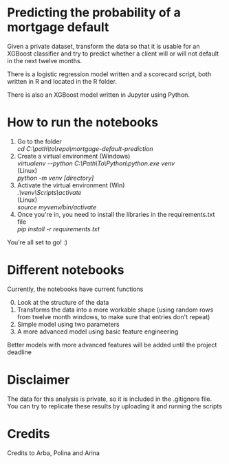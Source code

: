 # Predicting the probability of a mortgage default
Given a private dataset, transform the data so that it is usable for an XGBoost classifier and try to predict whether a client will or will not default in the next twelve months.

There is a logistic regression model written and a scorecard script, both written in R and located in the R folder.

There is also an XGBoost model written in Jupyter using Python.

# How to run the notebooks

1. Go to the folder<br>
  *cd C:\path\to\repo\mortgage-default-prediction*
2. Create a virtual environment (Windows)<br>
  *virtualenv --python C:\Path\To\Python\python.exe venv*<br>
(Linux)<br>
  *python -m venv [directory]*
3. Activate the virtual environment (Win)<br>
  *.\venv\Scripts\activate*<br>
(Linux)<br>
  *source myvenv/bin/activate*
4. Once you're in, you need to install the libraries in the requirements.txt file<br>
  *pip install -r requirements.txt*

You're all set to go! :)

# Different notebooks

Currently, the notebooks have current functions

0. Look at the structure of the data
1. Transforms the data into a more workable shape (using random rows from twelve month windows, to make sure that entries don't repeat)
2. Simple model using two parameters
3. A more advanced model using basic feature engineering

Better models with more advanced features will be added until the project deadline

# Disclaimer

The data for this analysis is private, so it is included in the .gitignore file. You can try to replicate these results by uploading it and running the scripts

# Credits

Credits to Arba, Polina and Arina 
